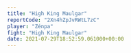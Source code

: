 ```yaml
---
title: "High King Maulgar"
reportCode: "2Xn4hZpJvRWtL7zC"
player: "Zénpa"
fight: "High King Maulgar"
date: 2021-07-29T18:52:59.061000+00:00
---
```

